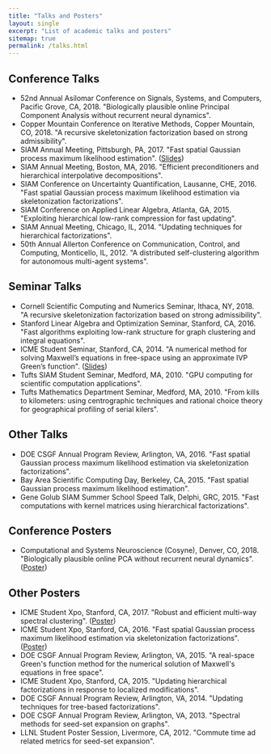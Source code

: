 ```yaml
---
title: "Talks and Posters"
layout: single
excerpt: "List of academic talks and posters"
sitemap: true
permalink: /talks.html
---
```



## Conference Talks
- 52nd Annual Asilomar Conference on Signals, Systems, and Computers, Pacific Grove, CA, 2018.  "Biologically plausible online Principal Component Analysis without recurrent neural dynamics".
- Copper Mountain Conference on Iterative Methods, Copper Mountain, CO, 2018.  "A recursive skeletonization factorization based on strong admissibility".
- SIAM Annual Meeting, Pittsburgh, PA, 2017. "Fast spatial Gaussian process maximum likelihood estimation". ([Slides](docs/minden_siam_2017.pdf))
- SIAM Annual Meeting, Boston, MA, 2016. "Efficient preconditioners and hierarchical interpolative decompositions".
- SIAM Conference on Uncertainty Quantification, Lausanne, CHE, 2016. "Fast spatial Gaussian process maximum likelihood estimation via skeletonization factorizations".
- SIAM Conference on Applied Linear Algebra, Atlanta, GA, 2015. "Exploiting hierarchical low-rank compression for fast updating".
- SIAM Annual Meeting, Chicago, IL, 2014. "Updating techniques for hierarchical factorizations".
- 50th Annual Allerton Conference on Communication, Control, and Computing, Monticello, IL, 2012. "A distributed self-clustering algorithm for autonomous multi-agent systems".


## Seminar Talks
- Cornell Scientific Computing and Numerics Seminar, Ithaca, NY, 2018.  "A recursive skeletonization factorization based on strong admissibility".
- Stanford Linear Algebra and Optimization Seminar, Stanford, CA, 2016. "Fast algorithms exploiting low-rank structure for graph clustering and integral equations".
- ICME Student Seminar, Stanford, CA, 2014. "A numerical method for solving Maxwell’s equations in free-space using an approximate 
IVP Green’s function". ([Slides](docs/vm_maxwell.pdf))
- Tufts SIAM Student Seminar, Medford, MA, 2010. "GPU computing for scientific computation applications".
- Tufts Mathematics Department Seminar, Medford, MA, 2010. "From kills to kilometers: using centrographic techniques and rational choice theory for geographical profiling of serial kilers".

## Other Talks
- DOE CSGF Annual Program Review, Arlington, VA, 2016. "Fast spatial Gaussian process maximum likelihood estimation via skeletonization factorizations".
- Bay Area Scientific Computing Day, Berkeley, CA, 2015. "Fast spatial Gaussian process maximum likelihood estimation".
- Gene Golub SIAM Summer School Speed Talk, Delphi, GRC, 2015. "Fast computations with kernel matrices using hierarchical factorizations".

## Conference Posters
- Computational and Systems Neuroscience (Cosyne), Denver, CO, 2018. "Biologically plausible online PCA without recurrent neural dynamics". ([Poster](docs/VM_cosyne2018.pdf))


## Other Posters
- ICME Student Xpo, Stanford, CA, 2017. "Robust and efficient multi-way spectral clustering". ([Poster](docs/vm_clustering.pdf))
- ICME Student Xpo, Stanford, CA, 2016. "Fast spatial Gaussian process maximum likelihood estimation via skeletonization factorizations". ([Poster](docs/vminden_gp.pdf))
- DOE CSGF Annual Program Review, Arlington, VA, 2015. "A real-space Green's function method for the numerical solution of Maxwell's equations in free space".
- ICME Student Xpo, Stanford, CA, 2015. "Updating hierarchical factorizations in response to localized modifications".
- DOE CSGF Annual Program Review, Arlington, VA, 2014. "Updating techniques for tree-based factorizations".
- DOE CSGF Annual Program Review, Arlington, VA, 2013. "Spectral methods for seed-set expansion on graphs".
- LLNL Student Poster Session, Livermore, CA, 2012. "Commute time ad related metrics for seed-set expansion".